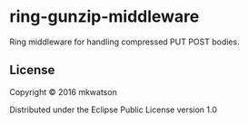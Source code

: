 # ring-gunzip-middleware

Ring middleware for handling compressed PUT POST bodies.

## License

Copyright © 2016 mkwatson

Distributed under the Eclipse Public License version 1.0

